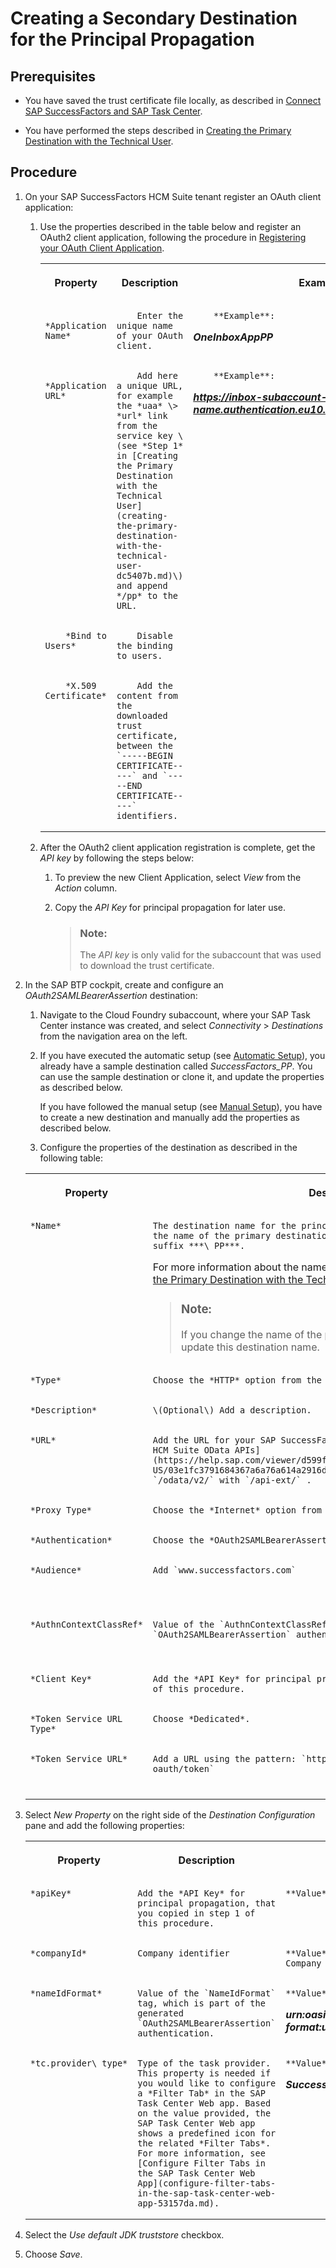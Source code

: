<!-- loiobf657f8adefa4a468aa3c71783fca291 -->

# Creating a Secondary Destination for the Principal Propagation



<a name="loiobf657f8adefa4a468aa3c71783fca291__prereq_klt_lls_dnb"/>

## Prerequisites

-   You have saved the trust certificate file locally, as described in [Connect SAP SuccessFactors and SAP Task Center](connect-sap-successfactors-and-sap-task-center-eae23f3.md).

-   You have performed the steps described in [Creating the Primary Destination with the Technical User](creating-the-primary-destination-with-the-technical-user-dc5407b.md).




## Procedure

1.  On your SAP SuccessFactors HCM Suite tenant register an OAuth client application:

    1.  Use the properties described in the table below and register an OAuth2 client application, following the procedure in [Registering your OAuth Client Application](https://help.sap.com/viewer/DRAFT/568480cc877d4337992a2cd9792fbfed/latest/en-US/6b3c741483de47b290d075d798163bc1.html).


        <table>
        <tr>
        <th valign="top">

        Property


        
        </th>
        <th valign="top">

        Description


        
        </th>
        <th valign="top">

        Example


        
        </th>
        </tr>
        <tr>
        <td valign="top">
        
                *Application Name*


        
        </td>
        <td valign="top">
        
                Enter the unique name of your OAuth client.


        
        </td>
        <td valign="top">
        
                **Example**:

        ***OneInboxAppPP***


        
        </td>
        </tr>
        <tr>
        <td valign="top">
        
                *Application URL*


        
        </td>
        <td valign="top">
        
                Add here a unique URL, for example the *uaa* \> *url* link from the service key \(see *Step 1* in [Creating the Primary Destination with the Technical User](creating-the-primary-destination-with-the-technical-user-dc5407b.md)\) and append */pp* to the URL.


        
        </td>
        <td valign="top">
        
                **Example**:

        ***https://inbox-subaccount-name.authentication.eu10.hana.ondemand.com/pp***


        
        </td>
        </tr>
        <tr>
        <td valign="top">
        
                *Bind to Users*


        
        </td>
        <td valign="top">
        
                Disable the binding to users.


        
        </td>
        <td valign="top">
        
                 


        
        </td>
        </tr>
        <tr>
        <td valign="top">
        
                *X.509 Certificate*


        
        </td>
        <td valign="top">
        
                Add the content from the downloaded trust certificate, between the `-----BEGIN CERTIFICATE-----` and `-----END CERTIFICATE-----` identifiers.


        
        </td>
        <td valign="top">
        
                 


        
        </td>
        </tr>
        </table>
        
    2.  After the OAuth2 client application registration is complete, get the *API key* by following the steps below:

        1.  To preview the new Client Application, select *View* from the *Action* column.

        2.  Copy the *API Key* for principal propagation for later use.

            > ### Note:  
            > The *API key* is only valid for the subaccount that was used to download the trust certificate.



2.  In the SAP BTP cockpit, create and configure an *OAuth2SAMLBearerAssertion* destination:

    1.  Navigate to the Cloud Foundry subaccount, where your SAP Task Center instance was created, and select *Connectivity* \> *Destinations* from the navigation area on the left.

    2.  If you have executed the automatic setup \(see [Automatic Setup](../30-initial-setup/automatic-setup-3a49967.md)\), you already have a sample destination called *SuccessFactors\_PP*. You can use the sample destination or clone it, and update the properties as described below.

        If you have followed the manual setup \(see [Manual Setup](../30-initial-setup/manual-setup-0f00d3d.md)\), you have to create a new destination and manually add the properties as described below.

    3.  Configure the properties of the destination as described in the following table:



    <table>
    <tr>
    <th valign="top">

    Property


    
    </th>
    <th valign="top">

    Description


    
    </th>
    <th valign="top">

    Example or Value


    
    </th>
    </tr>
    <tr>
    <td valign="top">
    
        *Name*


    
    </td>
    <td valign="top">
    
        The destination name for the principal propagation must be the same as the name of the primary destination for the technical user with the suffix ***\_PP***.

    For more information about the name of the primary destination, see [Creating the Primary Destination with the Technical User](creating-the-primary-destination-with-the-technical-user-dc5407b.md).

    > ### Note:  
    > If you change the name of the primary destination, you should also update this destination name.


    
    </td>
    <td valign="top">
    
        **Example**:

    ***SuccessFactors\_PP***


    
    </td>
    </tr>
    <tr>
    <td valign="top">
    
        *Type*


    
    </td>
    <td valign="top">
    
        Choose the *HTTP* option from the dropdown menu.


    
    </td>
    <td valign="top">
    
         


    
    </td>
    </tr>
    <tr>
    <td valign="top">
    
        *Description*


    
    </td>
    <td valign="top">
    
        \(Optional\) Add a description.


    
    </td>
    <td valign="top">
    
         


    
    </td>
    </tr>
    <tr>
    <td valign="top">
    
        *URL*


    
    </td>
    <td valign="top">
    
        Add the URL for your SAP SuccessFactors data center, listed in [About HCM Suite OData APIs](https://help.sap.com/viewer/d599f15995d348a1b45ba5603e2aba9b/latest/en-US/03e1fc3791684367a6a76a614a2916de.html), and replace the suffix `/odata/v2/` with `/api-ext/` .


    
    </td>
    <td valign="top">
    
        **Example**:

    ***https://test-api.lab-rot.ondemand.com/api-ext/***


    
    </td>
    </tr>
    <tr>
    <td valign="top">
    
        *Proxy Type*


    
    </td>
    <td valign="top">
    
        Choose the *Internet* option from the dropdown menu.


    
    </td>
    <td valign="top">
    
         


    
    </td>
    </tr>
    <tr>
    <td valign="top">
    
        *Authentication*


    
    </td>
    <td valign="top">
    
        Choose the *OAuth2SAMLBearerAssertion* option from the dropdown menu.


    
    </td>
    <td valign="top">
    
         


    
    </td>
    </tr>
    <tr>
    <td valign="top">
    
        *Audience*


    
    </td>
    <td valign="top">
    
        Add `www.successfactors.com` 


    
    </td>
    <td valign="top">
    
        **Value**:

    ***www.successfactors.com***


    
    </td>
    </tr>
    <tr>
    <td valign="top">
    
        *AuthnContextClassRef*


    
    </td>
    <td valign="top">
    
        Value of the `AuthnContextClassRef` tag, which is part of the generated `OAuth2SAMLBearerAssertion` authentication.


    
    </td>
    <td valign="top">
    
        **Value**:

    ***urn:oasis:names:tc:SAML:2.0:ac:classes:PreviousSession***


    
    </td>
    </tr>
    <tr>
    <td valign="top">
    
        *Client Key*


    
    </td>
    <td valign="top">
    
        Add the *API Key* for principal propagation, that you copied is step 1 of this procedure.


    
    </td>
    <td valign="top">
    
        **Value** of ***API Key***


    
    </td>
    </tr>
    <tr>
    <td valign="top">
    
        *Token Service URL Type*


    
    </td>
    <td valign="top">
    
        Choose *Dedicated*.


    
    </td>
    <td valign="top">
    
         


    
    </td>
    </tr>
    <tr>
    <td valign="top">
    
        *Token Service URL*


    
    </td>
    <td valign="top">
    
        Add a URL using the pattern: `https://<SuccessFactorsTenantAPIURL>/ oauth/token` 


    
    </td>
    <td valign="top">
    
        **Example**:

    ***https://test-api.lab-rot.ondemand.com/oauth/token***


    
    </td>
    </tr>
    </table>
    
3.  Select *New Property* on the right side of the *Destination Configuration* pane and add the following properties:


    <table>
    <tr>
    <th valign="top">

    Property


    
    </th>
    <th valign="top">

    Description


    
    </th>
    <th valign="top">

    Example or Value


    
    </th>
    </tr>
    <tr>
    <td valign="top">
    
        *apiKey*


    
    </td>
    <td valign="top">
    
        Add the *API Key* for principal propagation, that you copied in step 1 of this procedure.


    
    </td>
    <td valign="top">
    
        **Value** of ***API Key***


    
    </td>
    </tr>
    <tr>
    <td valign="top">
    
        *companyId*


    
    </td>
    <td valign="top">
    
        Company identifier


    
    </td>
    <td valign="top">
    
        **Value** of ***SAP SuccessFactors Company ID***


    
    </td>
    </tr>
    <tr>
    <td valign="top">
    
        *nameIdFormat*


    
    </td>
    <td valign="top">
    
        Value of the `NameIdFormat` tag, which is part of the generated `OAuth2SAMLBearerAssertion` authentication.


    
    </td>
    <td valign="top">
    
        **Value**:

    ***urn:oasis:names:tc:SAML:1.1:nameid-format:unspecified***


    
    </td>
    </tr>
    <tr>
    <td valign="top">
    
        *tc.provider\_type*


    
    </td>
    <td valign="top">
    
        Type of the task provider. This property is needed if you would like to configure a *Filter Tab* in the SAP Task Center Web app. Based on the value provided, the SAP Task Center Web app shows a predefined icon for the related *Filter Tabs*. For more information, see [Configure Filter Tabs in the SAP Task Center Web App](configure-filter-tabs-in-the-sap-task-center-web-app-53157da.md). 


    
    </td>
    <td valign="top">
    
        **Value**:

    ***SuccessFactors***


    
    </td>
    </tr>
    </table>
    
4.  Select the *Use default JDK truststore* checkbox.

5.  Choose *Save*.


